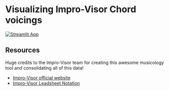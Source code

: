 # Visualizing Impro-Visor Chord voicings

[![Streamlit App](https://static.streamlit.io/badges/streamlit_badge_black_white.svg)](https://share.streamlit.io/andfanilo/streamlit-chord-voicings/main)

## Resources

Huge credits to the Impro-Visor team for creating this awesome musicology tool and consolidating all of this data!

- [Impro-Visor official website](https://www.cs.hmc.edu/~keller/jazz/improvisor/)
- [Impro-Visor Leadsheet Notation](https://www.cs.hmc.edu/~keller/jazz/improvisor/LeadsheetNotation.pdf)
